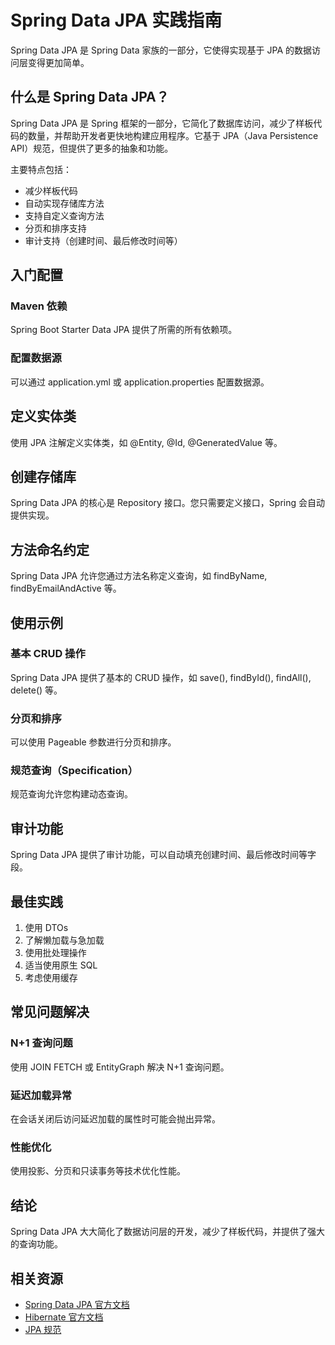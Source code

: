 # Spring Data JPA 实践指南

Spring Data JPA 是 Spring Data 家族的一部分，它使得实现基于 JPA 的数据访问层变得更加简单。

## 什么是 Spring Data JPA？

Spring Data JPA 是 Spring 框架的一部分，它简化了数据库访问，减少了样板代码的数量，并帮助开发者更快地构建应用程序。它基于 JPA（Java Persistence API）规范，但提供了更多的抽象和功能。

主要特点包括：

- 减少样板代码
- 自动实现存储库方法
- 支持自定义查询方法
- 分页和排序支持
- 审计支持（创建时间、最后修改时间等）

## 入门配置

### Maven 依赖

Spring Boot Starter Data JPA 提供了所需的所有依赖项。

### 配置数据源

可以通过 application.yml 或 application.properties 配置数据源。

## 定义实体类

使用 JPA 注解定义实体类，如 @Entity, @Id, @GeneratedValue 等。

## 创建存储库

Spring Data JPA 的核心是 Repository 接口。您只需要定义接口，Spring 会自动提供实现。

## 方法命名约定

Spring Data JPA 允许您通过方法名称定义查询，如 findByName, findByEmailAndActive 等。

## 使用示例

### 基本 CRUD 操作

Spring Data JPA 提供了基本的 CRUD 操作，如 save(), findById(), findAll(), delete() 等。

### 分页和排序

可以使用 Pageable 参数进行分页和排序。

### 规范查询（Specification）

规范查询允许您构建动态查询。

## 审计功能

Spring Data JPA 提供了审计功能，可以自动填充创建时间、最后修改时间等字段。

## 最佳实践

1. 使用 DTOs
2. 了解懒加载与急加载
3. 使用批处理操作
4. 适当使用原生 SQL
5. 考虑使用缓存

## 常见问题解决

### N+1 查询问题

使用 JOIN FETCH 或 EntityGraph 解决 N+1 查询问题。

### 延迟加载异常

在会话关闭后访问延迟加载的属性时可能会抛出异常。

### 性能优化

使用投影、分页和只读事务等技术优化性能。

## 结论

Spring Data JPA 大大简化了数据访问层的开发，减少了样板代码，并提供了强大的查询功能。

## 相关资源

- [Spring Data JPA 官方文档](https://docs.spring.io/spring-data/jpa/docs/current/reference/html/)
- [Hibernate 官方文档](https://hibernate.org/orm/documentation/)
- [JPA 规范](https://jakarta.ee/specifications/persistence/) 